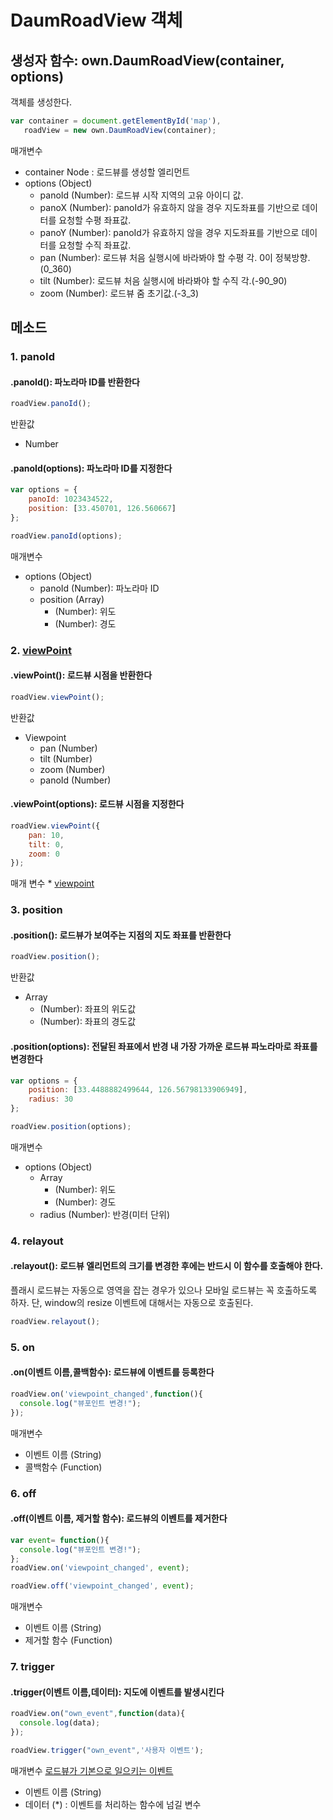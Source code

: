# DaumRoadView 객체


## 생성자 함수: own.DaumRoadView(container, options)

객체를 생성한다.
```javascript
var container = document.getElementById('map'),
   roadView = new own.DaumRoadView(container);
```

  매개변수
  * container Node : 로드뷰를 생성할 엘리먼트
  * options (Object)
    * panoId (Number): 로드뷰 시작 지역의 고유 아이디 값.
    * panoX (Number): panoId가 유효하지 않을 경우 지도좌표를 기반으로 데이터를 요청할 수평 좌표값.
    * panoY (Number): panoId가 유효하지 않을 경우 지도좌표를 기반으로 데이터를 요청할 수직 좌표값.
    * pan (Number): 로드뷰 처음 실행시에 바라봐야 할 수평 각. 0이 정북방향. (0_360)
    * tilt (Number): 로드뷰 처음 실행시에 바라봐야 할 수직 각.(-90_90)
    * zoom (Number): 로드뷰 줌 초기값.(-3_3)


## 메소드

### 1. panoId

#### .panoId(): 파노라마 ID를 반환한다

```javascript
roadView.panoId();
```
  반환값
  * Number


#### .panoId(options): 파노라마 ID를 지정한다

```javascript
var options = {
    panoId: 1023434522,
    position: [33.450701, 126.560667]
};

roadView.panoId(options);
```
  매개변수
  * options (Object)
    * panoId (Number): 파노라마 ID
    * position (Array)
        * (Number): 위도
        * (Number): 경도


### 2. [viewPoint](http://apis.map.daum.net/web/documentation/#Roadview_setViewpoint)

#### .viewPoint(): 로드뷰 시점을 반환한다

```javascript
roadView.viewPoint();
```
  반환값
  * Viewpoint
    * pan (Number)
    * tilt (Number)
    * zoom (Number)
    * panoId (Number)

#### .viewPoint(options): 로드뷰 시점을 지정한다

```javascript
roadView.viewPoint({
    pan: 10,
    tilt: 0,
    zoom: 0
});
```
  매개 변수
    * [viewpoint](http://apis.map.daum.net/web/documentation/#Viewpoint)


### 3. position

#### .position(): 로드뷰가 보여주는 지점의 지도 좌표를 반환한다

```javascript
roadView.position();
```
  반환값
  * Array
    * (Number): 좌표의 위도값
    * (Number): 좌표의 경도값


#### .position(options): 전달된 좌표에서 반경 내 가장 가까운 로드뷰 파노라마로 좌표를 변경한다

```javascript
var options = {
    position: [33.4488882499644, 126.56798133906949],
    radius: 30
};

roadView.position(options);
```
  매개변수
  * options (Object)
    * Array
        * (Number): 위도
        * (Number): 경도
    * radius (Number): 반경(미터 단위)


### 4. relayout

#### .relayout(): 로드뷰 엘리먼트의 크기를 변경한 후에는 반드시 이 함수를 호출해야 한다.
플래시 로드뷰는 자동으로 영역을 잡는 경우가 있으나 모바일 로드뷰는 꼭 호출하도록 하자.
단, window의 resize 이벤트에 대해서는 자동으로 호출된다.

```javascript
roadView.relayout();
```


### 5. on
  
#### .on(이벤트 이름,콜백함수): 로드뷰에 이벤트를 등록한다
  
```javascript
roadView.on('viewpoint_changed',function(){
  console.log("뷰포인트 변경!");
});
```

  매개변수
  * 이벤트 이름 (String)
  * 콜백함수 (Function)


### 6. off

#### .off(이벤트 이름, 제거할 함수): 로드뷰의 이벤트를 제거한다
  
```javascript
var event= function(){
  console.log("뷰포인트 변경!");
};
roadView.on('viewpoint_changed', event);

roadView.off('viewpoint_changed', event);
```

  매개변수
  * 이벤트 이름 (String)
  * 제거할 함수 (Function)


### 7. trigger
  
#### .trigger(이벤트 이름,데이터): 지도에 이벤트를 발생시킨다
  
```javascript
roadView.on("own_event",function(data){
  console.log(data);
});

roadView.trigger("own_event",'사용자 이벤트');
```

  매개변수 [로드뷰가 기본으로 일으키는 이벤트](http://apis.map.daum.net/web/documentation/#Roadview_Events)
  * 이벤트 이름 (String)
  * 데이터 (*) : 이벤트를 처리하는 함수에 넘길 변수
